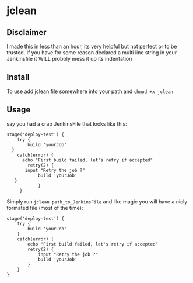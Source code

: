 # jclean 
## Disclaimer 
I made this in less than an hour, its very helpful but not perfect or to be trusted.
If you have for some reason declared a multi line string in your Jenkinsfile it WILL probbly mess it up its indentation
## Install  
To use add jclean file somewhere into your path and `chmod +x jclean` 

## Usage
say you had a crap JenkinsFile that looks like this: 
```
stage('deploy-test') {
    try {
        build 'yourJob'
  }
    catch(error) {
      echo "First build failed, let's retry if accepted"
        retry(2) {
       input "Retry the job ?"
            build 'yourJob'
   }
            }
     }
```

Simply run `jclean path_to_JenkinsFile` and like magic you will have a nicly formated file (most of the time):
```
stage('deploy-test') {
    try {
        build 'yourJob'
    }
    catch(error) {
        echo "First build failed, let's retry if accepted"
        retry(2) {
            input "Retry the job ?"
            build 'yourJob'
        }
    }
}
```
